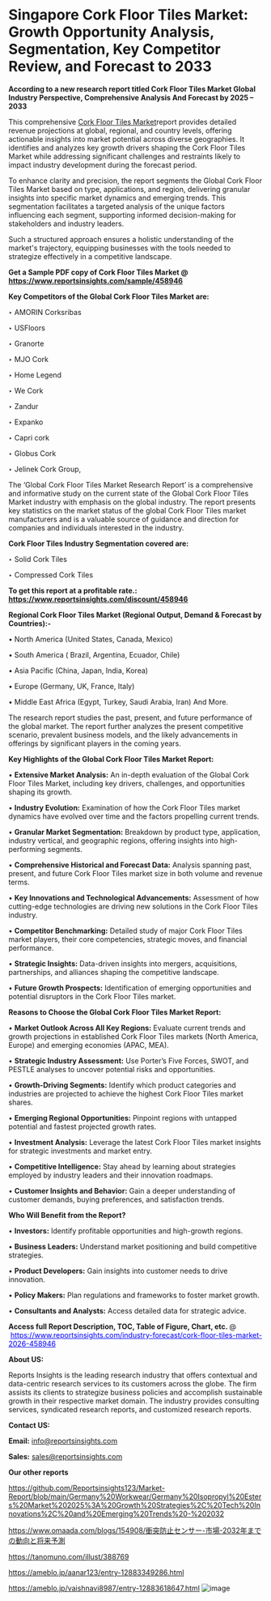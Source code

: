 # Singapore Cork Floor Tiles Market: Growth Opportunity Analysis, Segmentation, Key Competitor Review, and Forecast to 2033

<strong>According to a new research report titled Cork Floor Tiles Market Global Industry Perspective, Comprehensive Analysis And Forecast by 2025 – 2033</strong>

This comprehensive <a href=https://www.reportsinsights.com/sample/458946>Cork Floor Tiles Market</a>report provides detailed revenue projections at global, regional, and country levels, offering actionable insights into market potential across diverse geographies. It identifies and analyzes key growth drivers shaping the Cork Floor Tiles Market while addressing significant challenges and restraints likely to impact industry development during the forecast period.

To enhance clarity and precision, the report segments the Global Cork Floor Tiles Market based on type, applications, and region, delivering granular insights into specific market dynamics and emerging trends. This segmentation facilitates a targeted analysis of the unique factors influencing each segment, supporting informed decision-making for stakeholders and industry leaders.

Such a structured approach ensures a holistic understanding of the market's trajectory, equipping businesses with the tools needed to strategize effectively in a competitive landscape.

<strong>Get a Sample PDF copy of Cork Floor Tiles Market </strong><strong>@<a href=https://www.reportsinsights.com/sample/458946 style=color:#0000ff;> https://www.reportsinsights.com/sample/458946</a></strong></font>

<strong>Key Competitors of the Global Cork Floor Tiles Market are:</strong>

‣ AMORIN Corksribas

‣ USFloors

‣ Granorte

‣ MJO Cork

‣ Home Legend

‣ We Cork

‣ Zandur

‣ Expanko

‣ Capri cork

‣ Globus Cork

‣ Jelinek Cork Group,

The ‘Global Cork Floor Tiles Market Research Report’ is a comprehensive and informative study on the current state of the Global Cork Floor Tiles Market industry with emphasis on the global industry. The report presents key statistics on the market status of the global Cork Floor Tiles market manufacturers and is a valuable source of guidance and direction for companies and individuals interested in the industry.

<strong>Cork Floor Tiles Industry Segmentation covered are:</strong>

‣ Solid Cork Tiles

‣ Compressed Cork Tiles

<strong>To get this report at a profitable rate.: <a href=https://www.reportsinsights.com/discount/458946 style=color:#0000ff;>https://www.reportsinsights.com/discount/458946</a></strong></font>

<strong>Regional Cork Floor Tiles Market (Regional Output, Demand &amp; Forecast by Countries):-</strong>

• North America (United States, Canada, Mexico)

• South America ( Brazil, Argentina, Ecuador, Chile)

• Asia Pacific (China, Japan, India, Korea)

• Europe (Germany, UK, France, Italy)

• Middle East Africa (Egypt, Turkey, Saudi Arabia, Iran) And More.

The research report studies the past, present, and future performance of the global market. The report further analyzes the present competitive scenario, prevalent business models, and the likely advancements in offerings by significant players in the coming years.

<strong>Key Highlights of the Global Cork Floor Tiles Market Report:</strong>

• <strong>Extensive Market Analysis:</strong> An in-depth evaluation of the Global Cork Floor Tiles Market, including key drivers, challenges, and opportunities shaping its growth.

• <strong>Industry Evolution:</strong> Examination of how the Cork Floor Tiles market dynamics have evolved over time and the factors propelling current trends.

• <strong>Granular Market Segmentation:</strong> Breakdown by product type, application, industry vertical, and geographic regions, offering insights into high-performing segments.

• <strong>Comprehensive Historical and Forecast Data:</strong> Analysis spanning past, present, and future Cork Floor Tiles market size in both volume and revenue terms.

• <strong>Key Innovations and Technological Advancements:</strong> Assessment of how cutting-edge technologies are driving new solutions in the Cork Floor Tiles industry.

• <strong>Competitor Benchmarking:</strong> Detailed study of major Cork Floor Tiles market players, their core competencies, strategic moves, and financial performance.

• <strong>Strategic Insights:</strong> Data-driven insights into mergers, acquisitions, partnerships, and alliances shaping the competitive landscape.

• <strong>Future Growth Prospects:</strong> Identification of emerging opportunities and potential disruptors in the Cork Floor Tiles market.

<strong>Reasons to Choose the Global Cork Floor Tiles Market Report:</strong>

• <strong>Market Outlook Across All Key Regions:</strong> Evaluate current trends and growth projections in established Cork Floor Tiles markets (North America, Europe) and emerging economies (APAC, MEA).

• <strong>Strategic Industry Assessment:</strong> Use Porter’s Five Forces, SWOT, and PESTLE analyses to uncover potential risks and opportunities.

• <strong>Growth-Driving Segments:</strong> Identify which product categories and industries are projected to achieve the highest Cork Floor Tiles market shares.

• <strong>Emerging Regional Opportunities:</strong> Pinpoint regions with untapped potential and fastest projected growth rates.

• <strong>Investment Analysis:</strong> Leverage the latest Cork Floor Tiles market insights for strategic investments and market entry.

• <strong>Competitive Intelligence:</strong> Stay ahead by learning about strategies employed by industry leaders and their innovation roadmaps.

• <strong>Customer Insights and Behavior:</strong> Gain a deeper understanding of customer demands, buying preferences, and satisfaction trends.

<strong>Who Will Benefit from the Report?</strong>

• <strong>Investors:</strong> Identify profitable opportunities and high-growth regions.

• <strong>Business Leaders:</strong> Understand market positioning and build competitive strategies.

• <strong>Product Developers:</strong> Gain insights into customer needs to drive innovation.

• <strong>Policy Makers:</strong> Plan regulations and frameworks to foster market growth.

• <strong>Consultants and Analysts:</strong> Access detailed data for strategic advice.
</ul>
<strong>Access full Report Description, TOC, Table of Figure, Chart, etc. </strong>@  <a href=https://www.reportsinsights.com/industry-forecast/cork-floor-tiles-market-2026-458946 style=color:#0000ff;>https://www.reportsinsights.com/industry-forecast/cork-floor-tiles-market-2026-458946</a></font>

<strong><strong>About US</strong>:</strong>

Reports Insights is the leading research industry that offers contextual and data-centric research services to its customers across the globe. The firm assists its clients to strategize business policies and accomplish sustainable growth in their respective market domain. The industry provides consulting services, syndicated research reports, and customized research reports.

<strong>Contact US:</strong>

<p class=""""><b>Email:</b> <a href=mailto:info@reportsinsights.com>info@reportsinsights.com</a></p>
<p class=""""><b>Sales:</b> <a href=mailto:sales@reportsinsights.com>sales@reportsinsights.com</a></p>

<strong>Our other reports</strong>

<a href=https://github.com/Reportsinsights123/Market-Report/blob/main/Germany%20Workwear/Germany%20Isopropyl%20Esters%20Market%202025%3A%20Growth%20Strategies%2C%20Tech%20Innovations%2C%20and%20Emerging%20Trends%20-%202032>https://github.com/Reportsinsights123/Market-Report/blob/main/Germany%20Workwear/Germany%20Isopropyl%20Esters%20Market%202025%3A%20Growth%20Strategies%2C%20Tech%20Innovations%2C%20and%20Emerging%20Trends%20-%202032</a>

<a href=https://www.omaada.com/blogs/154908/衝突防止センサー-市場-2032年までの動向と将来予測>https://www.omaada.com/blogs/154908/衝突防止センサー-市場-2032年までの動向と将来予測</a>

<a href=https://tanomuno.com/illust/388769>https://tanomuno.com/illust/388769</a>

<a href=https://ameblo.jp/aanar123/entry-12883349286.html>https://ameblo.jp/aanar123/entry-12883349286.html</a>

<a href=https://ameblo.jp/vaishnavi8987/entry-12883618647.html>https://ameblo.jp/vaishnavi8987/entry-12883618647.html</a>
![image](https://github.com/user-attachments/assets/71521996-e922-41c6-b722-a08f4cd61a27)

